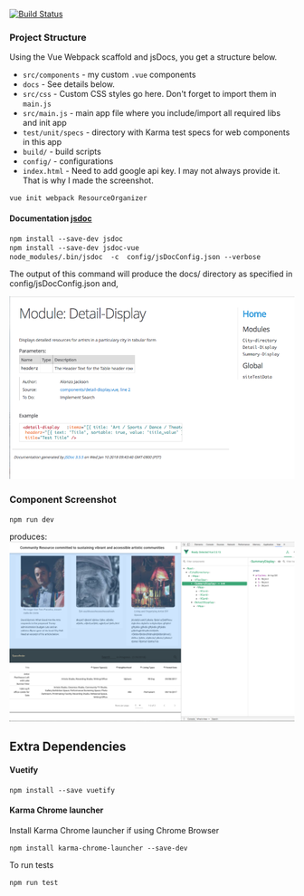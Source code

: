 [![Build Status](https://travis-ci.com/jaxonetic-github/resource-organizer-vue.svg?branch=master)](https://travis-ci.com/jaxonetic-github/resource-organizer-vue)

### Project Structure
Using the Vue Webpack scaffold and jsDocs, you get a structure below. 
* `src/components` - my custom `.vue` components
* `docs` - See details below.
* `src/css` - Custom CSS styles go here. Don't forget to import them in `main.js`
* `src/main.js` - main app file where you include/import all required libs and init app
* `test/unit/specs` - directory with Karma test specs for web components in this app
* `build/` - build scripts
* `config/` - configurations
* `index.html` - Need to add google api key.  I may not always provide it.  That is why I made the screenshot.

```
vue init webpack ResourceOrganizer
```

#### Documentation [jsdoc](https://github.com/jsdoc3/jsdoc)

```
npm install --save-dev jsdoc
npm install --save-dev jsdoc-vue
node_modules/.bin/jsdoc  -c  config/jsDocConfig.json --verbose
```
The output of this command will produce the docs/ directory as specified in config/jsDocConfig.json and,

![alt docuScreenShot](https://github.com/jaxonetic-github/resource-organizer-vue/blob/master/src/assets/jsdoc-screenshot.png)

### Component Screenshot
```
npm run dev
```
produces:
![alt screenshot](https://github.com/jaxonetic-github/resource-organizer-vue/blob/master/src/assets/resource-directory-screenshot.png)


##  Extra Dependencies
#### Vuetify   
```
npm install --save vuetify
```
#### Karma Chrome launcher
Install Karma Chrome launcher if using Chrome Browser
```
npm install karma-chrome-launcher --save-dev
```

To run tests
```
npm run test
```
